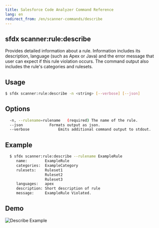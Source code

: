 ```yaml
---
title: Salesforce Code Analyzer Command Reference
lang: en
redirect_from: /en/scanner-commands/describe
---
```


## sfdx scanner:rule:describe
Provides detailed information about a rule. Information includes its description, language (such as Apex or Java) and the error message that user can expect if this rule violation occurs. The command output also includes the rule's categories and rulesets.

## Usage

```bash
$ sfdx scanner:rule:describe -n <string> [--verbose] [--json]
```
  
## Options

```bash
  -n, --rulename=rulename	(required) The name of the rule.
  --json			Formats output as json.
  --verbose 			Emits additional command output to stdout.

```
  
## Example

```bash
  $ sfdx scanner:rule:describe --rulename ExampleRule
     name:        ExampleRule
     categories:  ExampleCategory
     rulesets:    Ruleset1
                  Ruleset2
                  Ruleset3
     languages:   apex
     description: Short description of rule
     message:     ExampleRule Violated.
```  

## Demo
![Describe Example](./assets/images/describe.gif) 
